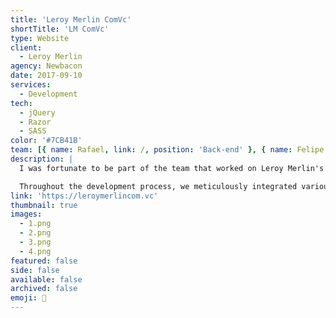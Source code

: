 ```yaml
---
title: 'Leroy Merlin ComVc'
shortTitle: 'LM ComVc'
type: Website
client:
  - Leroy Merlin
agency: Newbacon
date: 2017-09-10
services:
  - Development
tech:
  - jQuery
  - Razor
  - SASS
color: '#7CB41B'
team: [{ name: Rafael, link: /, position: 'Back-end' }, { name: Felipe Masini, link: /, position: 'Back-end' }, { name: Felipe, link: /, position: 'Back-end' }]
description: |
  I was fortunate to be part of the team that worked on Leroy Merlin's relationship portal, which involved creating a sophisticated system capable of generating personalized offers and exclusive coupons customized to each user's profile. This project required managing intricate integrations and developing a comprehensive system that placed utmost importance on optimal functionality and providing a seamless user experience. It was an exhilarating endeavor that allowed us to demonstrate our technical prowess and commitment to delivering a platform that offered tailored benefits to every user.

  Throughout the development process, we meticulously integrated various components to ensure the system could analyze user data effectively and generate personalized offers and coupons that aligned with their preferences and requirements. We focused on implementing intricate algorithms and seamlessly integrating them into the portal to guarantee accurate recommendations. Our aim was to create a user-centric platform that provided a smooth and intuitive interface, enabling users to effortlessly navigate the portal and enjoy the benefits tailored to their specific profiles. By emphasizing optimal functionality and a seamless user experience, we strived to create a relationship portal that exceeded Leroy Merlin's expectations and provided valuable benefits to its users.
link: 'https://leroymerlincom.vc'
thumbnail: true
images:
  - 1.png
  - 2.png
  - 3.png
  - 4.png
featured: false
side: false
available: false
archived: false
emoji: 🧱
---
```

